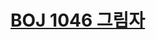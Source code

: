 # [BOJ 1046 그림자](https://www.acmicpc.net/problem/1046)
<!--tags: geom, impl, line segment intersection check, sweeping-->

